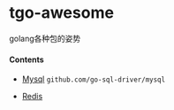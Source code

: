# tgo-awesome
golang各种包的姿势

#### Contents

- [Mysql](https://github.com/nashlibby/tgo-awesome/tree/master/mysql) `github.com/go-sql-driver/mysql`

- [Redis](https://github.com/nashlibby/tgo-awesome/tree/master/redis)
